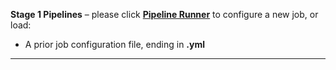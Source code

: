 **Stage 1 Pipelines** &#8211; please click 
<strong><a id="launchPipelineRunner" href="#" class="action-button shiny-bound-input">Pipeline Runner</a></strong>
to configure a new job, or load:

* A prior job configuration file, ending in **.yml**

***
